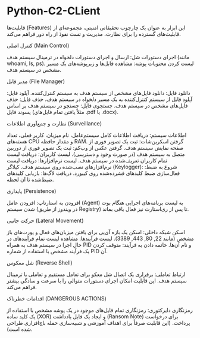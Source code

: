 # Python-C2-CLient

قابلیت‌ها (Features) 
این ابزار به عنوان یک چارچوب تحقیقاتی امنیتی، مجموعه‌ای از قابلیت‌های گسترده را برای نظارت، مدیریت و تست نفوذ از راه دور فراهم می‌کند. 

 کنترل اصلی (Main Control) 
 
 اجرای دستورات شل: ارسال و اجرای دستورات دلخواه در ترمینال سیستم هدف (مانند whoami, ls, ps).
 لیست کردن محتویات پوشه: مشاهده فایل‌ها و زیرپوشه‌های یک مسیر مشخص در سیستم هدف.
 
مدیر فایل (File Manager) 

 دانلود فایل: دانلود فایل‌های مشخص از سیستم هدف به سیستم کنترل‌کننده.
 آپلود فایل: آپلود فایل از سیستم کنترل‌کننده به یک مسیر دلخواه در سیستم هدف.
 حذف فایل: حذف فایل‌های مشخص در سیستم هدف.
 جستجوی فایل: جستجو در سیستم هدف بر اساس پسوند فایل (مثلاً یافتن تمام فایل‌های .pdf یا .docx).
 
نظارت و جمع‌آوری اطلاعات (Surveillance) 

  اطلاعات سیستم: دریافت اطلاعات کامل سیستم‌عامل، نام میزبان، کاربر فعلی، تعداد هسته‌های CPU و مقدار حافظه RAM.
 گرفتن اسکرین‌شات: ثبت یک تصویر فوری از صفحه نمایش سیستم هدف.
 گرفتن عکس از وب‌کم: ثبت یک تصویر فوری از دوربین متصل به سیستم هدف (در صورت وجود و دسترسی).
 لیست کاربران: دریافت لیست تمام کاربران تعریف‌شده در سیستم هدف.
 لیست نرم‌افزارها: دریافت لیست نرم‌افزارهای نصب‌شده روی سیستم هدف.
 کیلاگر (Keylogger):
 شروع به ضبط: فعال‌سازی ضبط کلیدهای فشرده‌شده روی کیبورد.
 دریافت لاگ‌ها: بازیابی کلیدهای ضبط‌شده تا آن لحظه.
 
پایداری (Persistence) 

  افزودن به استارتاپ: افزودن عامل (Agent) به لیست برنامه‌های اجرایی هنگام بوت شدن سیستم (در ویندوز از طریق Registry) تا پس از ری‌استارت نیز فعال باقی بماند.
 
حرکت جانبی (Lateral Movement) 

   اسکن شبکه داخلی: اسکن یک بازه آی‌پی  برای یافتن میزبان‌های فعال و پورت‌های باز مشخص (مانند 22, 80, 443, 3389).
   لیست فرآیندها: مشاهده لیست تمام فرآیندهای در حال اجرا در سیستم هدف به همراه PID و نام آن‌ها.
   خاتمه دادن به فرآیند: متوقف کردن یک فرآیند مشخص با استفاده از شماره PID آن.
 
شل معکوس (Reverse Shell) 

 ارتباط تعاملی: برقراری یک اتصال شل معکو برای تعامل مستقیم و تعاملی با ترمینال سیستم هدف. این قابلیت امکان اجرای دستورات متوالی را با سرعت و سادگی بیشتر فراهم می‌کند.
 
اقدامات خطرناک (DANGEROUS ACTIONS) 

 رمزنگاری دایرکتوری: رمزنگاری تمام فایل‌های موجود در یک پوشه مشخص با استفاده از یک کلید ساده (XOR) و ایجاد یک فایل یادداشت (Ransom Note) برای درخواست پرداخت. (این قابلیت صرفاً برای اهداف آموزشی و شبیه‌سازی حمله باج‌افزاری طراحی شده است).
 
